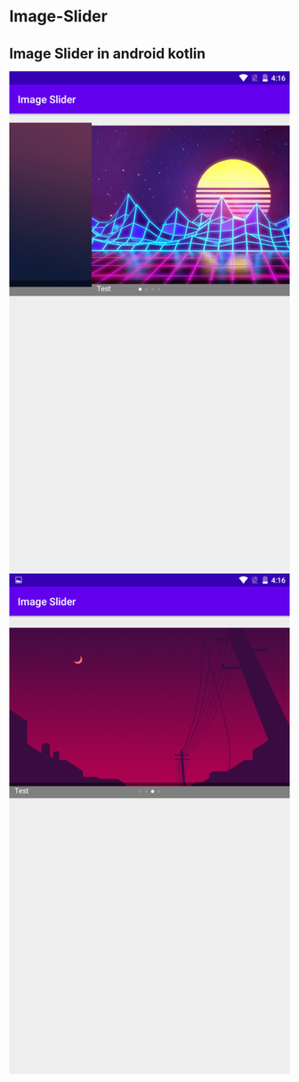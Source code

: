 # Image-Slider
<h1 style="font-size:25px">Image Slider in android kotlin</h1>
<img src="scr001.png" alt="Image Slider in android kotlin" title="Image Slider" widht="500px" height="900px"/>
<img src="scr002.png" alt="Image Slider in android kotlin" title="Image Slider" widht="500px" height="900px"/>
